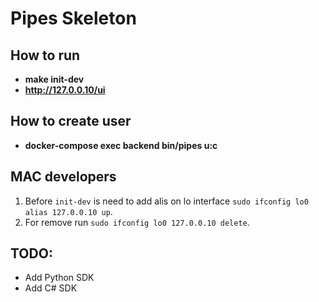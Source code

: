 # Pipes Skeleton

## How to run
- **make init-dev**
- **http://127.0.0.10/ui**

## How to create user
- **docker-compose exec backend bin/pipes u:c**

## MAC developers
1. Before `init-dev` is need to add  alis on lo interface `sudo ifconfig lo0 alias 127.0.0.10 up`.
2. For remove run `sudo ifconfig lo0 127.0.0.10 delete`.

## TODO:
- Add Python SDK
- Add C# SDK